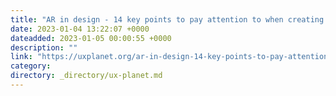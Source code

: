 ```yaml
---
title: "AR in design - 14 key points to pay attention to when creating a design."
date: 2023-01-04 13:22:07 +0000
dateadded: 2023-01-05 00:00:55 +0000
description: ""
link: "https://uxplanet.org/ar-in-design-14-key-points-to-pay-attention-to-when-creating-a-design-77b94cf1be5e?source=rss----819cc2aaeee0---4"
category:
directory: _directory/ux-planet.md
---
```

